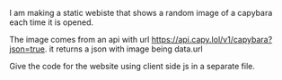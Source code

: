 I am making a static webiste that shows a random image of a capybara each time it is opened.

The image comes from an api with url https://api.capy.lol/v1/capybara?json=true. it returns a json with image being data.url 

Give the code for the website using client side js in a separate file.